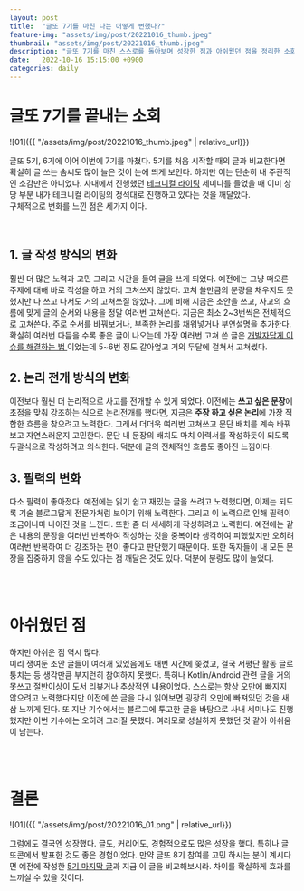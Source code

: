 ```yaml
---
layout: post
title:  "글또 7기를 마친 나는 어떻게 변했나?"
feature-img: "assets/img/post/20221016_thumb.jpeg"
thumbnail: "assets/img/post/20221016_thumb.jpeg"
description: "글또 7기를 마친 스스로를 돌아보며 성장한 점과 아쉬웠던 점을 정리한 소회"
date:   2022-10-16 15:15:00 +0900
categories: daily
---
```


# 글또 7기를 끝내는 소회

![01]({{ "/assets/img/post/20221016_thumb.jpeg" | relative_url}})

글또 5기, 6기에 이어 이번에 7기를 마쳤다. 5기를 처음 시작할 때의 글과 비교한다면 확실히 글 쓰는 솜씨도 많이 늘은 것이 눈에 띄게 보인다. 하지만 이는 단순히 내 주관적인 소감만은 아니었다. 사내에서 진행했던 [테크니컬 라이팅](https://www.youtube.com/watch?v=95E0EbHo2xQ) 세미나를 들었을 때 이미 상당 부분 내가 테크니컬 라이팅의 정석대로 진행하고 있다는 것을 깨달았다.
<br/>
구체적으로 변화를 느낀 점은 세가지 이다.

<br/>

## 1. 글 작성 방식의 변화

훨씬 더 많은 노력과 고민 그리고 시간을 들여 글을 쓰게 되었다. 예전에는 그냥 떠오른 주제에 대해 바로 작성을 하고 거의 고쳐쓰지 않았다. 고쳐 쓸만큼의 분량을 채우지도 못했지만 다 쓰고 나서도 거의 고쳐쓰질 않았다. 그에 비해 지금은 초안을 쓰고, 사고의 흐름에 맞게 글의 순서와 내용을 정말 여러번 고쳐쓴다. 지금은 최소 2~3번씩은 전체적으로 고쳐쓴다. 주로 순서를 바꿔보거나, 부족한 논리를 채워넣거나 부연설명을 추가한다. 확실히 여러번 다듬을 수록 좋은 글이 나오는데 가장 여러번 고쳐 쓴 글은 [개발자답게 이슈를 해결하는 법
](https://haenarashin.github.io/developer/2022/07/27/How_to_search_issues.html)이었는데 5~6번 정도 갈아엎고 거의 두달에 걸쳐서 고쳐썼다. 


## 2. 논리 전개 방식의 변화

이전보다 훨씬 더 논리적으로 사고를 전개할 수 있게 되었다. 이전에는 **쓰고 싶은 문장**에 초점을 맞춰 강조하는 식으로 논리전개를 했다면, 지금은 **주장 하고 싶은 논리**에 가장 적합한 흐름을 찾으려고 노력한다. 그래서 더더욱 여러번 고쳐쓰고 문단 배치를 계속 바꿔보고 자연스러운지 고민한다. 문단 내 문장의 배치도 마치 이력서를 작성하듯이 되도록 두괄식으로 작성하려고 의식한다. 덕분에 글의 전체적인 흐름도 좋아진 느낌이다.

## 3. 필력의 변화

다소 필력이 좋아졌다. 예전에는 읽기 쉽고 재밌는 글을 쓰려고 노력했다면, 이제는 되도록 기술 블로그답게 전문가처럼 보이기 위해 노력한다. 그리고 이 노력으로 인해 필력이 조금이나마 나아진 것을 느낀다. 또한 좀 더 세세하게 작성하려고 노력한다. 예전에는 같은 내용의 문장을 여러번 반복하여 작성하는 것을 중복이라 생각하여 피했었지만 오히려 여러번 반복하여 더 강조하는 편이 좋다고 판단했기 때문이다. 또한 독자들이 내 모든 문장을 집중하지 않을 수도 있다는 점 깨달은 것도 있다. 덕분에 분량도 많이 늘었다. 

<br/><br/>

# 아쉬웠던 점

하지만 아쉬운 점 역시 많다. <br/>
미리 쟁여둔 초안 글들이 여러개 있었음에도 매번 시간에 쫒겼고, 결국 서평단 활동 글로 퉁치는 등 생각만큼 부지런히 참여하지 못했다. 특히나 Kotlin/Android 관련 글을 거의 못쓰고 절반이상이 도서 리뷰거나 추상적인 내용이었다. 스스로는 항상 오만에 빠지지 않으려고 노력했다지만 이전에 쓴 글을 다시 읽어보면 굉장히 오만에 빠져있던 것을 새삼 느끼게 된다. 또 지난 기수에서는 블로그에 투고한 글을 바탕으로 사내 세미나도 진행했지만 이번 기수에는 오히려 그러질 못했다. 여러모로 성실하지 못했던 것 같아 아쉬움이 남는다.

<br/><br/>

# 결론


![01]({{ "/assets/img/post/20221016_01.png" | relative_url}})

그럼에도 결국엔 성장했다. 글도, 커리어도, 경험적으로도 많은 성장을 했다. 특히나 글또콘에서 발표한 것도 좋은 경험이었다. 만약 글또 8기 참여를 고민 하시는 분이 계시다면 예전에 작성한 [5기 마지막 글](https://haenarashin.github.io/daily/2021/05/02/Reviewing_guelddo.html)과 지금 이 글을 비교해보시라. 차이를 확실하게 효과를 느끼실 수 있을 것이다. 

